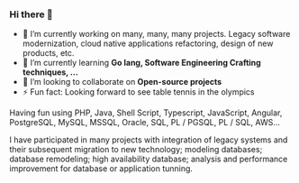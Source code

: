 ### Hi there 👋

<!--
**rafaelbernard/rafaelbernard** is a ✨ _special_ ✨ repository because its `README.md` (this file) appears on your GitHub profile.

Here are some ideas to get you started:

- 🤔 I’m looking for help with ...
- 💬 Ask me about ...
- 📫 How to reach me: ...
- 😄 Pronouns: ...

-->

- 🔭 I’m currently working on many, many, many projects. Legacy software modernization, cloud native applications refactoring, design of new products, etc.
- 🌱 I’m currently learning **Go lang, Software Engineering Crafting techniques, ...**
- 👯 I’m looking to collaborate on **Open-source projects**
- ⚡ Fun fact: Looking forward to see table tennis in the olympics

Having fun using PHP, Java, Shell Script, Typescript, JavaScript, Angular, PostgreSQL, MySQL, MSSQL, Oracle, SQL, PL / PGSQL, PL / SQL, AWS...

I have participated in many projects with integration of legacy systems and their subsequent migration to new technology; modeling databases; database remodeling; high availability database; analysis and performance improvement for database or application tunning.
